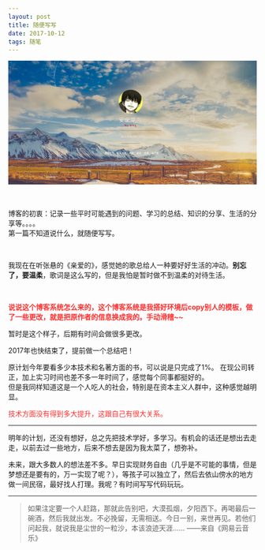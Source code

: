 ```yaml
---
layout: post
title: 随便写写
date: 2017-10-12
tags: 随笔  
---
```






![博客首页](./post_img/2017-10-12/blog.png)

<br>

  博客的初衷：记录一些平时可能遇到的问题、学习的总结、知识的分享、生活的分享等。。。。   
  第一篇不知道说什么，就随便写写。  

<br>

  我现在在听张悬的《亲爱的》，感觉她的歌总给人一种要好好生活的冲动。<strong>别忘了，要温柔</strong>，歌词是这么写的，但是我怕是暂时做不到温柔的对待生活。  

<br>

<p style="color: #FF2D2D">
<strong>说说这个博客系统怎么来的，这个博客系统是我搭好环境后copy别人的模板，做了一些更改，就是把原作者的信息换成我的。手动滑稽~~</strong></p>     
暂时是这个样子，后期有时间会做很多更改。


2017年也快结束了，提前做一个总结吧！  

原计划今年要看多少本技术和名著方面的书，可以说是只完成了1%。
在现公司转正，加上实习时间也差不多一年时间了，感觉每个同事都挺好的。  
但是我同样知道这是一个人吃人的社会，特别是在资本主义人群中，这种感觉越明显。  

<p style="color: #FF2D2D">技术方面没有得到多大提升，这跟自己有很大关系。</p>

---

明年的计划，还没有想好，总之先把技术学好，多学习。有机会的话还是想出去走走，以前去过一些地方，后来不想去是因为我太菜了，想弥补。


未来，跟大多数人的想法差不多。早日实现财务自由（几乎是不可能的事情，但是梦想还是要有的，万一实现了呢？），等孩子可以独立了，然后去依山傍水的地方做一间民宿，最好找人打理。我呢？有时间写写代码玩玩。



----------
> 如果注定要一个人赶路，那就此告别吧，大漠孤烟，夕阳西下。再喝最后一碗酒，然后我就出发。不必挽留，无需相送。今日一别，来世再见。若他们问起我，就说我是尘世的一粒沙，本该浪迹天涯……
——来自《网易云音乐》


<br>
